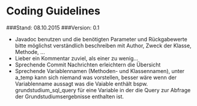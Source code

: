 # Coding Guidelines #
###Stand: 08.10.2015
###Version: 0.1

- Javadoc benutzen und die benötigten Parameter und Rückgabewerte bitte möglichst verständlich beschreiben mit Author, Zweck der Klasse, Methode, ...
- Lieber ein Kommentar zuviel, als einer zu wenig...
- Sprechende Commit Nachrichten erleichtern die Übersicht
- Sprechende Variablennamen (Methoden- und Klassennamen), unter a_temp kann sich niemand was vorstellen, besser wäre wenn der Variablenname aussagt was die Vaiable enthält bspw. grundstudium_sql_query für eine Variable in der die Query zur Abfrage der Grundstudiumsergebnisse enthalten ist.
